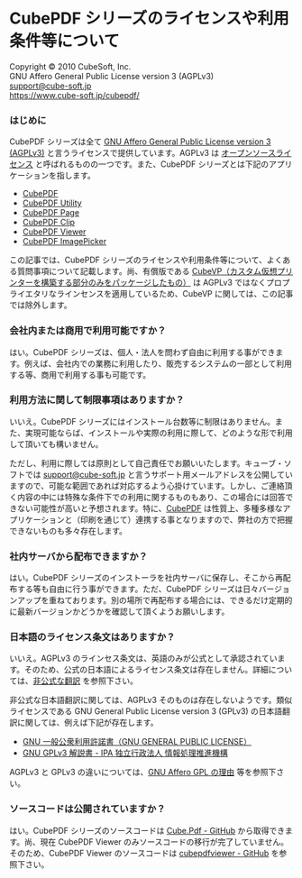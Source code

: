 CubePDF シリーズのライセンスや利用条件等について
====

Copyright © 2010 CubeSoft, Inc.  
GNU Affero General Public License version 3 (AGPLv3)  
support@cube-soft.jp  
https://www.cube-soft.jp/cubepdf/

### はじめに

CubePDF シリーズは全て [GNU Affero General Public License version 3 (AGPLv3)](https://www.gnu.org/licenses/agpl-3.0.ja.html) と言うライセンスで提供しています。AGPLv3 は [オープンソースライセンス](https://ja.wikipedia.org/wiki/%E3%82%AA%E3%83%BC%E3%83%97%E3%83%B3%E3%82%BD%E3%83%BC%E3%82%B9%E3%83%A9%E3%82%A4%E3%82%BB%E3%83%B3%E3%82%B9) と呼ばれるものの一つです。また、CubePDF シリーズとは下記のアプリケーションを指します。

* [CubePDF](https://www.cube-soft.jp/cubepdf/)
* [CubePDF Utility](https://www.cube-soft.jp/cubepdfutility/)
* [CubePDF Page](https://www.cube-soft.jp/cubepdfpage/)
* [CubePDF Clip](https://clown.cube-soft.jp/entry/2017/03/24/cubepdf-clip-1.0.0)
* [CubePDF Viewer](https://www.cube-soft.jp/cubepdfviewer/)
* [CubePDF ImagePicker](https://www.cube-soft.jp/cubepdfimagepicker/)

この記事では、CubePDF シリーズのライセンスや利用条件等について、よくある質問事項について記載します。尚、有償版である [CubeVP（カスタム仮想プリンターを構築する部分のみをパッケージしたもの）](https://www.cube-soft.jp/cubevp/) は AGPLv3 ではなくプロプライエタリなラインセンスを適用しているため、CubeVP に関しては、この記事では除外します。

### 会社内または商用で利用可能ですか？

はい。CubePDF シリーズは、個人・法人を問わず自由に利用する事ができます。例えば、会社内での業務に利用したり、販売するシステムの一部として利用する等、商用で利用する事も可能です。

### 利用方法に関して制限事項はありますか？

いいえ。CubePDF シリーズにはインストール台数等に制限はありません。また、実現可能ならば、インストールや実際の利用に際して、どのような形で利用して頂いても構いません。

ただし、利用に際しては原則として自己責任でお願いいたします。キューブ・ソフトでは support@cube-soft.jp と言うサポート用メールアドレスを公開していますので、可能な範囲であれば対応するよう心掛けています。しかし、ご連絡頂く内容の中には特殊な条件下での利用に関するものもあり、この場合には回答できない可能性が高いと予想されます。特に、[CubePDF](https://www.cube-soft.jp/cubepdf/) は性質上、多種多様なアプリケーションと（印刷を通じて）連携する事となりますので、弊社の方で把握できないものも多々存在します。

### 社内サーバから配布できますか？

はい。CubePDF シリーズのインストーラを社内サーバに保存し、そこから再配布する等も自由に行う事ができます。ただ、CubePDF シリーズは日々バージョンアップを重ねております。別の場所で再配布する場合には、できるだけ定期的に最新バージョンかどうかを確認して頂くようお願いします。

### 日本語のライセンス条文はありますか？

いいえ。AGPLv3 のラインセス条文は、英語のみが公式として承認されています。そのため、公式の日本語によるライセンス条文は存在しません。詳細については、[非公式な翻訳](https://www.gnu.org/licenses/translations.html) を参照下さい。

非公式な日本語翻訳に関しては、AGPLv3 そのものは存在しないようです。類似ライセンスである GNU General Public License version 3 (GPLv3) の日本語翻訳に関しては、例えば下記が存在します。

* [GNU 一般公衆利用許諾書（GNU GENERAL PUBLIC LICENSE）](http://gpl.mhatta.org/gpl.ja.html)
* [GNU GPLv3 解説書 - IPA 独立行政法人 情報処理推進機構](https://www.ipa.go.jp/osc/license1.html)

AGPLv3 と GPLv3 の違いについては、[GNU Affero GPL の理由](https://www.gnu.org/licenses/why-affero-gpl.html) 等を参照下さい。

### ソースコードは公開されていますか？

はい。CubePDF シリーズのソースコードは [Cube.Pdf - GitHub](https://github.com/cube-soft/Cube.Pdf) から取得できます。尚、現在 CubePDF Viewer のみソースコードの移行が完了していません。そのため、CubePDF Viewer のソースコードは [cubepdfviewer - GitHub](https://github.com/cube-soft/cubepdfviewer) を参照下さい。
